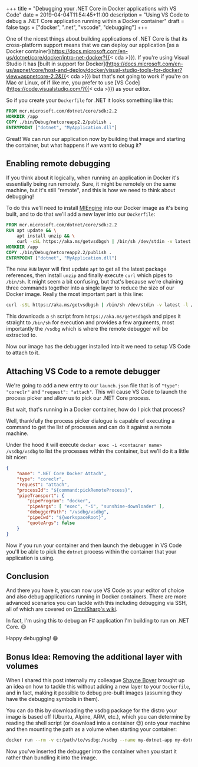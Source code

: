 +++
title = "Debugging your .NET Core in Docker applications with VS Code"
date = 2019-04-04T11:54:45+11:00
description = "Using VS Code to debug a .NET Core application running within a Docker container"
draft = false
tags = ["docker", ".net", "vscode", "debugging"]
+++

One of the nicest things about building applications of .NET Core is that its cross-platform support means that we can deploy our application [as a Docker container](https://docs.microsoft.com/en-us/dotnet/core/docker/intro-net-docker?{{< cda >}}). If you're using Visual Studio it has [built in support for Docker](https://docs.microsoft.com/en-us/aspnet/core/host-and-deploy/docker/visual-studio-tools-for-docker?view=aspnetcore-2.2&{{< cda >}}) but that's not going to work if you're on Mac or Linux, of if like me, you prefer to use [VS Code](https://code.visualstudio.com/?{{< cda >}}) as your editor.

So if you create your `Dockerfile` for .NET it looks something like this:

```Dockerfile
FROM mcr.microsoft.com/dotnet/core/sdk:2.2
WORKDIR /app
COPY ./bin/Debug/netcoreapp2.2/publish .
ENTRYPOINT ["dotnet", "MyApplication.dll"]
```

Great! We can run our application now by building that image and starting the container, but what happens if we want to debug it?

## Enabling remote debugging

If you think about it logically, when running an application in Docker it's essentially being run remotely. Sure, it might be remotely on the same machine, but it's still "remote", and this is how we need to think about debugging!

To do this we'll need to install [MIEngine](https://github.com/Microsoft/MIEngine) into our Docker image as it's being built, and to do that we'll add a new layer into our `Dockerfile`:

```Dockerfile
FROM mcr.microsoft.com/dotnet/core/sdk:2.2
RUN apt update && \
    apt install unzip && \
    curl -sSL https://aka.ms/getvsdbgsh | /bin/sh /dev/stdin -v latest -l /vsdbg
WORKDIR /app
COPY ./bin/Debug/netcoreapp2.2/publish .
ENTRYPOINT ["dotnet", "MyApplication.dll"]
```

The new `RUN` layer will first update `apt` to get all the latest package references, then install `unzip` and finally execute `curl` which pipes to `/bin/sh`. It might seem a bit confusing, but that's because we're chaining three commands together into a single layer to reduce the size of our Docker image. Really the most important part is this line:

```sh
curl -sSL https://aka.ms/getvsdbgsh | /bin/sh /dev/stdin -v latest -l /vsdbg
```

This downloads a `sh` script from `https://aka.ms/getvsdbgsh` and pipes it straight to `/bin/sh` for execution and provides a few arguments, most importantly the `/vsdbg` which is where the remote debugger will be extracted to.

Now our image has the debugger installed into it we need to setup VS Code to attach to it.

## Attaching VS Code to a remote debugger

We're going to add a new entry to our `launch.json` file that is of `"type": "coreclr"` and `"request": "attach"`. This will cause VS Code to launch the process picker and allow us to pick our .NET Core process.

But wait, that's running in a Docker container, how do I pick that process?

Well, thankfully the process picker dialogue is capable of executing a command to get the list of processes and can do it against a remote machine.

Under the hood it will execute `docker exec -i <container name> /vsdbg/vsdbg` to list the processes within the container, but we'll do it a little bit nicer:

```json
{
    "name": ".NET Core Docker Attach",
    "type": "coreclr",
    "request": "attach",
    "processId": "${command:pickRemoteProcess}",
    "pipeTransport": {
        "pipeProgram": "docker",
        "pipeArgs": [ "exec", "-i", "sunshine-downloader" ],
        "debuggerPath": "/vsdbg/vsdbg",
        "pipeCwd": "${workspaceRoot}",
        "quoteArgs": false
    }
}
```

Now if you run your container and then launch the debugger in VS Code you'll be able to pick the `dotnet` process within the container that your application is using.

## Conclusion

And there you have it, you can now use VS Code as your editor of choice and also debug applications running in Docker containers. There are more advanced scenarios you can tackle with this including debugging via SSH, all of which are covered on [OmniSharp's wiki](https://github.com/OmniSharp/omnisharp-vscode/wiki/Attaching-to-remote-processes).

In fact, I'm using this to debug an F# application I'm building to run on .NET Core. 😉

Happy debugging! 😁

## Bonus Idea: Removing the additional layer with volumes

When I shared this post internally my colleague [Shayne Boyer](https://twitter.com/spboyer) brought up an idea on how to tackle this without adding a new layer to your `Dockerfile`, and in fact, making it possible to debug pre-built images (assuming they have the debugging symbols in them).

You can do this by downloading the vsdbg package for the distro your image is based off (Ubuntu, Alpine, ARM, etc.), which you can determine by reading the shell script (or download into a container 😉) onto your machine and then mounting the path as a volume when starting your container:

```sh
docker run --rm -v c:/path/to/vsdbg:/vsdbg --name my-dotnet-app my-dotnet-app
```

Now you've inserted the debugger into the container when you start it rather than bundling it into the image.